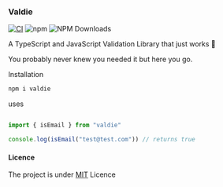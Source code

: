 ### Valdie
[![CI](https://github.com/Rwanda-Coding-Academy/Valdie/actions/workflows/superlinter.yml/badge.svg)](https://github.com/Rwanda-Coding-Academy/Valdie/actions/workflows/superlinter.yml) ![npm](https://img.shields.io/npm/v/valdie.svg?style=flat-square)
![NPM Downloads](https://img.shields.io/npm/dw/valdie?style=flat-square)


A TypeScript and JavaScript Validation Library that just works 🔨


You probably never knew you needed it but here you go.


Installation

```bash
npm i valdie
```


uses

```javascript

import { isEmail } from "valdie"

console.log(isEmail("test@test.com")) // returns true
```

#### Licence

The project is under [MIT](https://github.com/Rwanda-Coding-Academy/Valdie/edit/main/README.md) Licence
